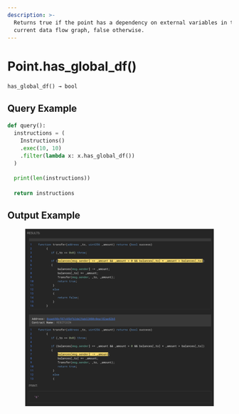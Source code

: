 ```yaml
---
description: >-
  Returns true if the point has a dependency on external variables in the
  current data flow graph, false otherwise.
---
```


# Point.has\_global\_df()

`has_global_df() → bool`

## Query Example

```python
def query():
  instructions = (
    Instructions()
    .exec(10, 10)
    .filter(lambda x: x.has_global_df())
  )
  
  print(len(instructions))
  
  return instructions
```

## Output Example

<figure><img src="../../../.gitbook/assets/image (1) (1) (1) (1) (1) (1) (1) (1) (1) (1) (1) (1) (1) (1) (1) (1) (1) (1) (1) (1) (1) (1) (1) (1).png" alt=""><figcaption></figcaption></figure>



